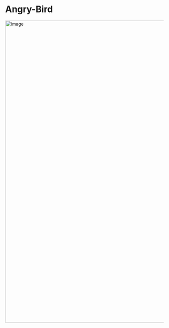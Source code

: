 # Angry-Bird

<img width="958" alt="image" src="https://user-images.githubusercontent.com/76959128/200936430-4fe92a0b-a845-4e4b-9f5f-f912a2d48897.png">
